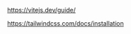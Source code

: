 <!-- step 1: create react -->

https://vitejs.dev/guide/

<!-- step 2: i tailwinds -->

<!-- npm install -D tailwindcss postcss autoprefixer -->
<!-- npx tailwindcss init -p -->

https://tailwindcss.com/docs/installation
